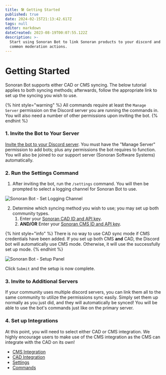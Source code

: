 ```yaml
---
title: 🛠 Getting Started
published: true
date: 2024-02-15T21:13:42.617Z
tags: null
editor: markdown
dateCreated: 2023-08-19T00:07:55.122Z
description: >-
  Start using Sonoran Bot to link Sonoran products to your discord and perform
  common moderation actions.
---
```


# Getting Started

Sonoran Bot supports either CAD or CMS syncing. The below tutorial applies to both syncing methods; afterwards, follow the appropriate link to set up the syncing you wish to use.

{% hint style="warning" %}
All commands require at least the `Manage Server` permission on the Discord server you are running the commands in. You will also need a number of other permissions upon inviting the bot.
{% endhint %}

### 1. Invite the Bot to Your Server

[Invite the bot to your Discord server](https://sonoranbot.com/invite). You must have the "Manage Server" permission to add bots; plus any permissions the bot requires to function. You will also be joined to our support server (Sonoran Software Systems) automatically.

### 2. Run the Settings Command

1. After inviting the bot, run the `/settings` command. You will then be prompted to select a logging channel for Sonoran Bot to use.

![Sonoran Bot - Set Logging Channel](getting-started/bot\_setloggingchannel.png)

2. Determine which syncing method you wish to use; you may set up both community types.
   1. Enter your [Sonoran CAD ID and API key](https://info.sonorancad.com/sonoran-cad/api-integration/getting-started/retrieving-your-credentials).
   2. **AND/OR** Enter your [Sonoran CMS ID and API key](https://info.sonorancms.com/developer-api-documentation/api-integration/getting-started#gather-your-credentials).

{% hint style="info" %}
There is no way to use CAD sync mode if CMS credentials have been added. If you set up both CMS **and** CAD, the Discord bot will automatically use CMS mode. Otherwise, it will use the successfully set up mode.
{% endhint %}

![Sonoran Bot - Setup Panel](getting-started/bot\_setuppage.png)

Click `Submit` and the setup is now complete.

### 3. Invite to Additional Servers

If your community uses multiple discord servers, you can link them all to the same community to utilize the permissions sync easily. Simply set them up normally as you just did, and they will automatically be synced! You will be able to use the bot's commands just like on the primary server.

### 4. Set up Integrations

At this point, you will need to select either CAD or CMS integration. We highly encourage users to make use of the CMS integration as the CMS can integrate with the CAD on its own!

* [CMS Integration](sonoran-cms-integration/)&#x20;
* [CAD Integration](sonoran-cad-integration.md)&#x20;
* [Settings](usage/settings.md)&#x20;
* [Commands](usage/commands.md)
